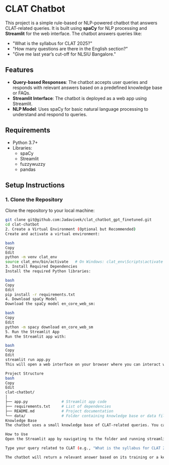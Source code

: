 # CLAT Chatbot

This project is a simple rule-based or NLP-powered chatbot that answers CLAT-related queries. It is built using **spaCy** for NLP processing and **Streamlit** for the web interface. The chatbot answers queries like:

- "What is the syllabus for CLAT 2025?"
- "How many questions are there in the English section?"
- "Give me last year’s cut-off for NLSIU Bangalore."

## Features

- **Query-based Responses**: The chatbot accepts user queries and responds with relevant answers based on a predefined knowledge base or FAQs.
- **Streamlit Interface**: The chatbot is deployed as a web app using Streamlit.
- **NLP Model**: Uses spaCy for basic natural language processing to understand and respond to queries.

## Requirements

- Python 3.7+
- Libraries:
  - spaCy
  - Streamlit
  - fuzzywuzzy
  - pandas

## Setup Instructions

### 1. Clone the Repository

Clone the repository to your local machine:

```bash
git clone git@github.com:Jadavivek/clat_chatbot_gpt_finetuned.git
cd clat-chatbot
2. Create a Virtual Environment (Optional but Recommended)
Create and activate a virtual environment:

bash
Copy
Edit
python -m venv clat_env
source clat_env/bin/activate   # On Windows: clat_env\Scripts\activate
3. Install Required Dependencies
Install the required Python libraries:

bash
Copy
Edit
pip install -r requirements.txt
4. Download spaCy Model
Download the spaCy model en_core_web_sm:

bash
Copy
Edit
python -m spacy download en_core_web_sm
5. Run the Streamlit App
Run the Streamlit app with:

bash
Copy
Edit
streamlit run app.py
This will open a web interface on your browser where you can interact with the chatbot.

Project Structure
bash
Copy
Edit
clat-chatbot/
│
├── app.py               # Streamlit app code
├── requirements.txt     # List of dependencies
├── README.md            # Project documentation
└── data/                # Folder containing knowledge base or data files
Knowledge Base
The chatbot uses a small knowledge base of CLAT-related queries. You can expand or modify this knowledge base by editing the relevant files in the data/ folder or updating the response logic in the app.py file.

How to Use
Open the Streamlit app by navigating to the folder and running streamlit run app.py.

Type your query related to CLAT (e.g., "What is the syllabus for CLAT 2025?").

The chatbot will return a relevant answer based on its training or a keyword-based search.
```
